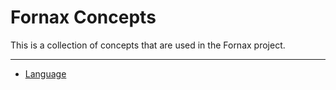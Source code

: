 # Fornax Concepts

This is a collection of concepts that are used in the Fornax project.

---

* [Language](language)
